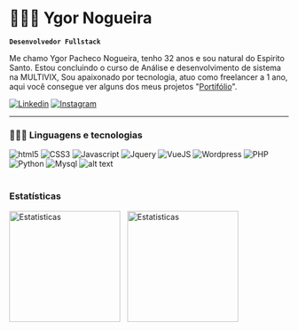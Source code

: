 # 👨🏾‍💻 Ygor Nogueira

**`Desenvolvedor Fullstack`**

Me chamo Ygor Pacheco Nogueira, tenho 32 anos e sou natural do Espirito Santo. Estou concluindo o curso de Análise e desenvolvimento de sistema na MULTIVIX, Sou apaixonado por tecnologia, atuo como freelancer a 1 ano, aqui você consegue ver alguns dos meus projetos "[Portifólio](https://ygornogueiradev.com.br)".

[![Linkedin](https://img.shields.io/badge/LinkedIn-0077B5?style=for-the-badge&logo=linkedin&logoColor=white)](https://www.linkedin.com/in/ygor-pacheco-nogueira-15082020b/)
[![Instagram](https://img.shields.io/badge/Instagram-E4405F?style=for-the-badge&logo=instagram&logoColor=white)](https://www.instagram.com/ygorpnogueira/)

---

### 👨🏾‍💻 Linguagens e tecnologias
![html5](https://icongr.am/devicon/html5-original.svg?size=31&color=currentColor)
![CSS3](https://icongr.am/devicon/css3-original.svg?size=31&color=currentColor)
![Javascript](https://icongr.am/devicon/javascript-original.svg?size=31&color=currentColor)
![Jquery](https://icongr.am/devicon/jquery-original.svg?size=31&color=currentColor)
![VueJS](https://icongr.am/devicon/vuejs-original.svg?size=34&color=currentColor)
![Wordpress](https://icongr.am/devicon/wordpress-plain.svg?size=34&color=ffffff)
![PHP](https://icongr.am/devicon/php-original.svg?size=40&color=currentColor)
![Python](https://icongr.am/devicon/python-original.svg?size=34&color=currentColor)
![Mysql](https://icongr.am/devicon/mysql-original-wordmark.svg?size=59&color=currentColor)
![alt text](https://icongr.am/devicon/git-original.svg?size=34&color=currentColor)
<br/>
<br/>

### Estatísticas

<img
  align="left"
  alt="Estatisticas"
  height="200"
  style="padding-right: 10px;"
  src="https://github-readme-stats.vercel.app/api?username=ygorp&show_icons=true&theme=tokyonight&include_all_commits=true"
/>

<img
  align="left"
  alt="Estatisticas"
  height="200"
  style="padding-right: 10px;"
  src="https://github-readme-stats.vercel.app/api/top-langs/?username=ygorp&theme=tokyonight&locale=pt-br&custom_title=Tecnologias"
/>
